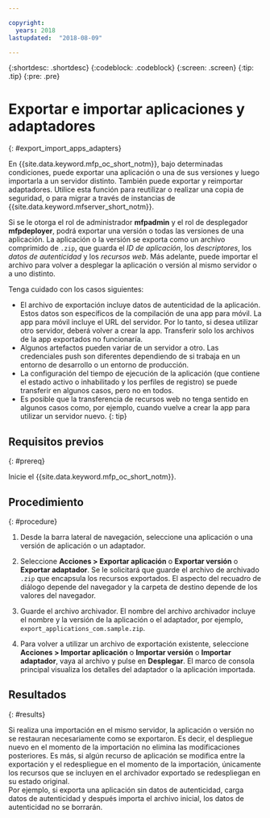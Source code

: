 ```yaml
---

copyright:
  years: 2018
lastupdated:  "2018-08-09"

---
```


{:shortdesc: .shortdesc}
{:codeblock: .codeblock}
{:screen: .screen}
{:tip: .tip}
{:pre: .pre}

# Exportar e importar aplicaciones y adaptadores
{: #export_import_apps_adapters}

En {{site.data.keyword.mfp_oc_short_notm}}, bajo determinadas condiciones, puede exportar una aplicación o una de sus versiones y luego importarla a un servidor distinto. También puede exportar y reimportar adaptadores. Utilice esta función para reutilizar o realizar una copia de seguridad, o para migrar a través de instancias de {{site.data.keyword.mfserver_short_notm}}.

Si se le otorga el rol de administrador **mfpadmin** y el rol de desplegador **mfpdeployer**, podrá exportar una versión o todas las versiones de una aplicación. La aplicación o la versión se exporta como un archivo comprimido de `.zip`, que guarda el *ID de aplicación*, los *descriptores*, los *datos de autenticidad* y los *recursos web*. Más adelante, puede importar el archivo para volver a desplegar la aplicación o versión al mismo servidor o a uno distinto.

Tenga cuidado con los casos siguientes:
* El archivo de exportación incluye datos de autenticidad de la aplicación. Estos datos son específicos de la compilación de una app para móvil. La app para móvil incluye el URL del servidor. Por lo tanto, si desea utilizar otro servidor, deberá volver a crear la app. Transferir solo los archivos de la app exportados no funcionaría.
* Algunos artefactos pueden variar de un servidor a otro. Las credenciales push son diferentes dependiendo de si trabaja en un entorno de desarrollo o un entorno de producción.
* La configuración del tiempo de ejecución de la aplicación (que contiene el estado activo o inhabilitado y los perfiles de registro) se puede transferir en algunos casos, pero no en todos.
* Es posible que la transferencia de recursos web no tenga sentido en algunos casos como, por ejemplo, cuando vuelve a crear la app para utilizar un servidor nuevo.
{: tip}

##  Requisitos previos
{: #prereq}

Inicie el {{site.data.keyword.mfp_oc_short_notm}}.

##  Procedimiento
{: #procedure}

1.  Desde la barra lateral de navegación, seleccione una aplicación o una versión de aplicación o un adaptador.

2.  Seleccione **Acciones > Exportar aplicación** o **Exportar versión** o **Exportar adaptador**.
     Se le solicitará que guarde el archivo de archivado `.zip` que encapsula los recursos exportados. El aspecto del recuadro de diálogo depende del navegador y la carpeta de destino depende de los valores del navegador.

3.   Guarde el archivo archivador.
      El nombre del archivo archivador incluye el nombre y la versión de la aplicación o el adaptador, por ejemplo, `export_applications_com.sample.zip`.

4.   Para volver a utilizar un archivo de exportación existente, seleccione **Acciones > Importar aplicación** o **Importar versión** o **Importar adaptador**, vaya al archivo y pulse en **Desplegar**.
      El marco de consola principal visualiza los detalles del adaptador o la aplicación importada.

##    Resultados
{: #results}

Si realiza una importación en el mismo servidor, la aplicación o versión no se restauran necesariamente como se exportaron. Es decir, el despliegue nuevo en el momento de la importación no elimina las modificaciones posteriores. Es más, si algún recurso de aplicación se modifica entre la exportación y el redespliegue en el momento de la importación, únicamente los recursos que se incluyen en el archivador exportado se redespliegan en su estado original.
<br/>
Por ejemplo, si exporta una aplicación sin datos de autenticidad, carga datos de autenticidad y después importa el archivo inicial, los datos de autenticidad no se borrarán.
